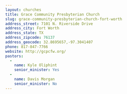 ```yaml
---
layout: churches
title: Grace Community Presbyterian Church
slug: grace-community-presbyterian-church-fort-worth
address_street: 7101 N. Riverside Drive
address_city: Fort Worth
address_state: TX
address_zipcode: 76137
address_geocode: 32.8695657,-97.3041407
phone: 817-847-7766
website: http://gcpcfw.org/
pastors:
  -
    name: Kyle Oliphint
    senior_minister: Yes
  -
    name: Davis Morgan
    senior_minister: No
---
```

